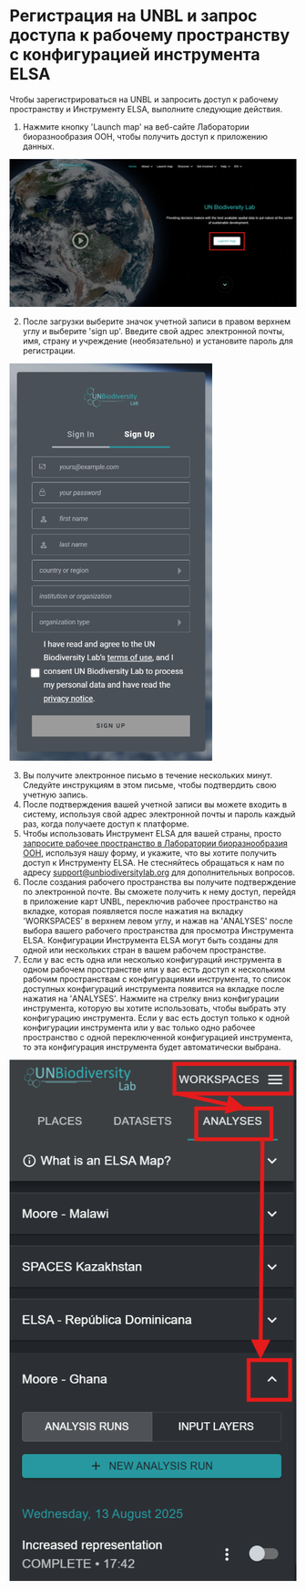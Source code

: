 # Регистрация на UNBL и запрос доступа к рабочему пространству с конфигурацией инструмента ELSA

Чтобы зарегистрироваться на UNBL и запросить доступ к рабочему пространству и Инструменту ELSA, выполните следующие действия.

1. Нажмите кнопку 'Launch map' на веб-сайте Лаборатории биоразнообразия ООН, чтобы получить доступ к приложению данных.

![Главная страница UNBL](images/image002.png)

2. После загрузки выберите значок учетной записи в правом верхнем углу и выберите 'sign up'. Введите свой адрес электронной почты, имя, страну и учреждение (необязательно) и установите пароль для регистрации.

![Окно регистрации](images/image004.png)

3. Вы получите электронное письмо в течение нескольких минут. Следуйте инструкциям в этом письме, чтобы подтвердить свою учетную запись.
4. После подтверждения вашей учетной записи вы можете входить в систему, используя свой адрес электронной почты и пароль каждый раз, когда получаете доступ к платформе.
5. Чтобы использовать Инструмент ELSA для вашей страны, просто [запросите рабочее пространство в Лаборатории биоразнообразия ООН](https://unbiodiversitylab.org/en/unbl-workspaces/), используя нашу форму, и укажите, что вы хотите получить доступ к Инструменту ELSA. Не стесняйтесь обращаться к нам по адресу <support@unbiodiversitylab.org> для дополнительных вопросов.
6. После создания рабочего пространства вы получите подтверждение по электронной почте. Вы сможете получить к нему доступ, перейдя в приложение карт UNBL, переключив рабочее пространство на вкладке, которая появляется после нажатия на вкладку 'WORKSPACES' в верхнем левом углу, и нажав на 'ANALYSES' после выбора вашего рабочего пространства для просмотра Инструмента ELSA. Конфигурации Инструмента ELSA могут быть созданы для одной или нескольких стран в вашем рабочем пространстве.
7. Если у вас есть одна или несколько конфигураций инструмента в одном рабочем пространстве или у вас есть доступ к нескольким рабочим пространствам с конфигурациями инструмента, то список доступных конфигураций инструмента появится на вкладке после нажатия на 'ANALYSES'. Нажмите на стрелку вниз конфигурации инструмента, которую вы хотите использовать, чтобы выбрать эту конфигурацию инструмента. Если у вас есть доступ только к одной конфигурации инструмента или у вас только одно рабочее пространство с одной переключенной конфигурацией инструмента, то эта конфигурация инструмента будет автоматически выбрана.

![Доступ к конфигурации Инструмента ELSA для Moore – Ghana](images/image005.png)
